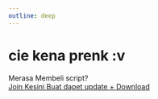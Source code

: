```yaml
---
outline: deep
---
```


# cie kena prenk :v

Merasa Membeli script?
<br>
[Join Kesini Buat dapet update + Download](https://t.me/+YHCpwz3cqHZlY2Zl)

